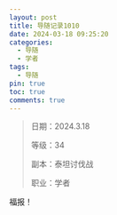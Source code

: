 ```yaml
---
layout: post
title: 导随记录1010
date: 2024-03-18 09:25:20
categories:
  - 导随
  - 学者
tags:
  - 导随
pin: true
toc: true
comments: true
---
```

> 日期：2024.3.18
>
> 等级：34
>
> 副本：泰坦讨伐战
>
> 职业：学者

福报！